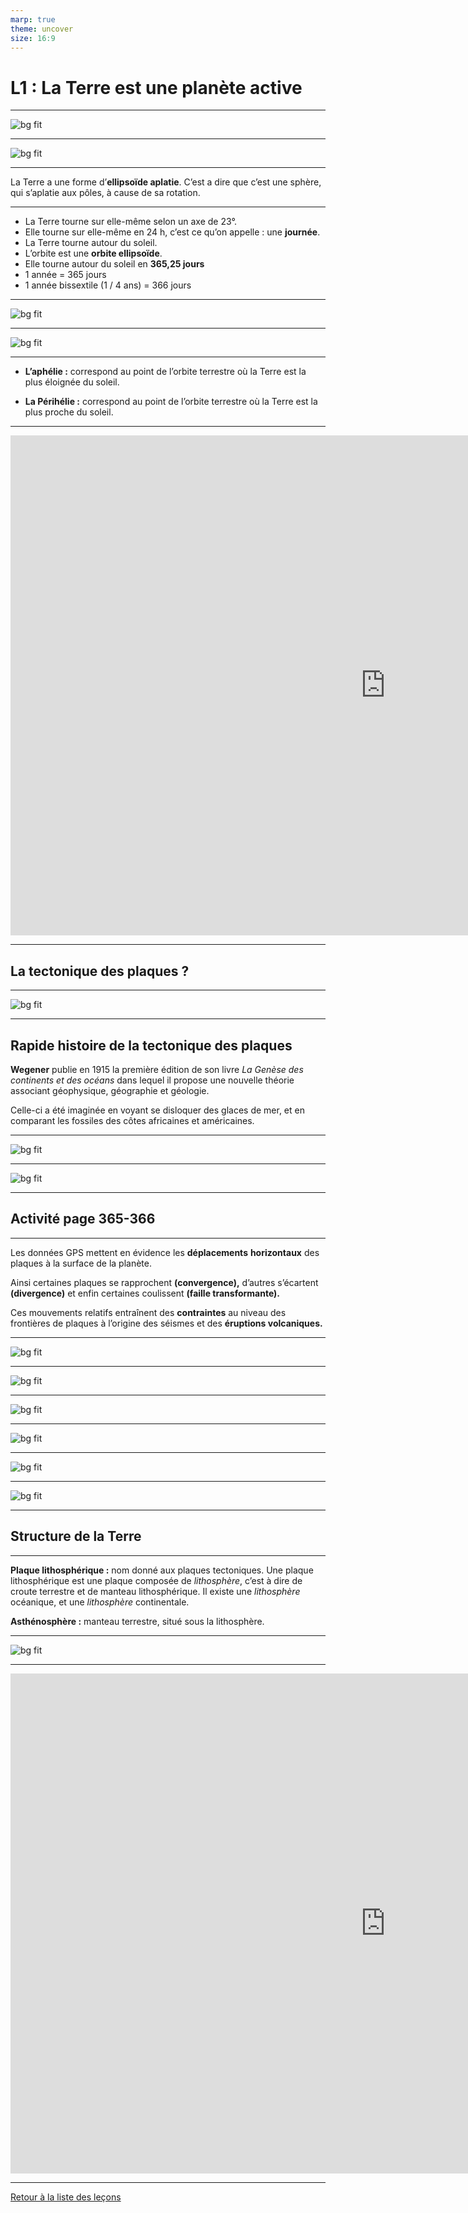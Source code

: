 ```yaml
---
marp: true
theme: uncover
size: 16:9
---
```

<!-- paginate: true -->

# L1 : La Terre est une planète active

---

![bg fit](../Ressources/Photos/terre-plate-e1454517357602.jpeg)

---

![bg fit](../Ressources/Photos/terre_01.jpg)

---

La Terre a une forme d’**ellipsoïde aplatie**. C’est a dire que c’est une sphère, qui s’aplatie aux pôles, à cause de sa rotation. 

---

- La Terre tourne sur elle-même selon un axe de 23°. 
- Elle tourne sur elle-même en 24 h, c’est ce qu’on appelle : une **journée**.
- La Terre tourne autour du soleil.
- L’orbite est une **orbite ellipsoïde**. 
- Elle tourne autour du soleil en **365,25 jours**
- 1 année = 365 jours
- 1 année bissextile (1 / 4 ans) = 366 jours

---

![bg fit](../Ressources/Photos/terre1.gif)

--- 

![bg fit](../Ressources/Photos/Aphélie_Périhélie_Terre_Soleil.png)


---

- **L’aphélie :** correspond au point de l’orbite terrestre où la Terre est la plus éloignée du soleil. 



- **La Périhélie :** correspond au point de l’orbite terrestre où la Terre est la plus proche du soleil. 

---

<iframe width="1200" height="800" src="https://www.youtube.com/embed/FTzmqjDNMmM" title="YouTube video player" frameborder="0" allow="accelerometer; autoplay; clipboard-write; encrypted-media; gyroscope; picture-in-picture" allowfullscreen></iframe>

--- 

## La tectonique des plaques ? 

---

![bg fit](../Ressources/Photos/tektonik.jpeg)

---

## Rapide histoire de la tectonique des plaques

**Wegener** publie en 1915 la première édition de son livre *La Genèse des continents et des océans* dans lequel il propose une nouvelle théorie associant géophysique, géographie et géologie. 


Celle-ci a été imaginée en voyant se disloquer des glaces de mer, et en comparant les fossiles des côtes africaines et américaines. 

---

![bg fit](../Ressources/Photos/wegener1.jpg)

---

![bg fit](../Ressources/Photos/Wegener2.jpg)

---

## Activité page 365-366

---

Les données GPS mettent en évidence les **déplacements** **horizontaux** des plaques à la surface de la planète. 


Ainsi certaines plaques se rapprochent **(convergence),** d’autres s’écartent **(divergence)** et enfin certaines coulissent **(faille transformante).** 


Ces mouvements relatifs entraînent des **contraintes** au niveau des frontières de plaques à l’origine des séismes et des **éruptions volcaniques.** 

---

![bg fit](../Ressources/Photos/textesismo.png)


---

![bg fit](../Ressources/Photos/seisme.jpg)

---

![bg fit](../Ressources/Photos/ondes.jpg)

---

![bg fit](../Ressources/Photos/sismogramme.png)

---

![bg fit](../Ressources/Photos/sismo2.jpg)

---

![bg fit](../Ressources/Photos/richter.png)

---

## Structure de la Terre

---

**Plaque lithosphérique :** nom donné aux plaques tectoniques. Une plaque lithosphérique est une plaque composée de *lithosphère*, c’est à dire de croute terrestre et de manteau lithosphérique. Il existe une *lithosphère* océanique, et une *lithosphère* continentale. 

**Asthénosphère :** manteau terrestre, situé sous la lithosphère. 

---

![bg fit](../Ressources/Photos/téléchargement.jpeg)

---

<iframe width="1200" height="800" src="https://www.youtube.com/embed/muWrmfXpivY" title="YouTube video player" frameborder="0" allow="accelerometer; autoplay; clipboard-write; encrypted-media; gyroscope; picture-in-picture" allowfullscreen></iframe>

---

[Retour à la liste des leçons](liste.html)


